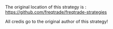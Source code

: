 The original location of this strategy is : https://github.com/freqtrade/freqtrade-strategies

All credis go to the original author of this strategy!
